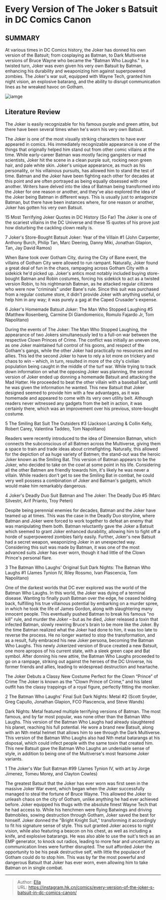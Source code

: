# Every Version of The Joker s Batsuit in DC Comics Canon


## SUMMARY 


 At various times in DC Comics history, the Joker has donned his own version of the Batsuit; from cosplaying as Batman, to Dark Multiverse versions of Bruce Wayne who became the &#34;Batman Who Laughs.&#34; 
 In a twisted turn, Joker was even given his very own Batsuit by Batman, enhancing his durability and weaponizing him against superpowered zombies. 
 The Joker&#39;s war suit, equipped with Wayne Tech, granted him night vision, an explosive batarang, and the ability to disrupt communication lines as he wreaked havoc on Gotham. 

![iamge](https://static1.srcdn.com/wordpress/wp-content/uploads/wm/2024/01/joker-batsuits-in-dc-comics-art.jpg)

## Literature Review

The Joker is easily recognizable for his famous purple and green attire, but there have been several times when he&#39;s worn his very own Batsuit.




The Joker is one of the most visually striking characters to have ever appeared in comics. His immediately recognizable appearance is one of the things that originally helped him stand out from other comic villains at the time. While early-career Batman was mostly facing gangsters or mad scientists, Joker hit the scene in a clean purple suit, rocking neon green hair, and pale white skin.
Joker&#39;s unique appearance, as much as his personality, or his villainous pursuits, has allowed him to stand the test of time. Batman and the Joker have been fighting each other for decades at this point and are often portrayed as being equally obsessed with one another. Writers have delved into the idea of Batman being transformed into the Joker for one reason or another, and they&#39;ve also explored the idea of the Joker being Batman in different ways. This is usually just to antagonize Batman, but there have been instances where, for one reason or another, Joker has gotten his very own Batsuit.
            
 
 15 Most Terrifying Joker Quotes in DC History (So Far) 
The Joker is one of the scariest villains in the DC Universe and these 15 quotes of his prove just how disturbing the cackling clown really is.












 








 7  Joker&#39;s Store-Bought Batsuit 
Joker: Year of the Villain #1 (John Carpenter, Anthony Burch, Philip Tan, Marc Deering, Danny Miki, Jonathan Glapion, Tan, Jay David Ramos)
        

When Bane took over Gotham City, during the City of Bane event, the villains of Gotham City were allowed to run rampant. Naturally, Joker found a great deal of fun in the chaos, rampaging across Gotham City with a sidekick he&#39;d picked up. Joker&#39;s antics most notably included buying store-bought Batman and Robin costumes, forcing his sidekick to act as a twisted version Robin, to his nightmarish Batman, as he attacked regular citizens who were now &#34;criminals&#34; under Bane&#39;s rule. Since this suit was purchased from a regular costume store, it didn&#39;t provide Joker with anything useful, or help him in any way; it was purely a gag at the Caped Crusader&#39;s expense.





 6  Joker&#39;s Homemade Batsuit 
Joker: The Man Who Stopped Laughing #5 (Matthew Rosenberg, Carmine Di Giandomenico, Romulo Fajardo Jr, Tom Napolitano)
        

During the events of The Joker: The Man Who Stopped Laughing, the appearance of two Jokers simultaneously led to a full-on war between the respective Clown Princes of Crime. The conflict was initially an uneven one, as one Joker maintained full control of his goons, and respect of the Gotham&#39;s gangs, while the other Joker had practically no resources and no allies. This led the second Joker to have to rely a lot more on trickery and chaos to win – which, in turn, resulted in more of the city&#39;s civilian population being caught in the middle of the turf war.
While trying to track down information on what the opposing Joker was planning, the second version of Joker ended up donning a homemade Batsuit and attacking the Mad Hatter. He proceeded to beat the other villain with a baseball bat, until he was given the information he wanted. This new Batsuit that Joker designed seemed to provide him with a few advantages, as it was homemade and appeared to come with its very own utility belt. Although readers never witnessed any gadgets from the belt in action, it was certainly there, which was an improvement over his previous, store-bought costume.





 5  The Smiling Bat Suit 
The Outsiders #3 (Jackson Lanzing &amp; Collin Kelly, Robert Carey, Valentina Taddeo, Tom Napolitano)
        

Readers were recently introduced to the idea of Dimension Batman, which connects the subconscious of all Batmen across the Multiverse, giving them a space to train and trade ideas about crimefighting. Naturally, this allowed for the depiction of aa huge variety of Batmen; the stand-out was the heroic Joker known as the Smiling Bat. This version of Batman appears to be the Joker, who decided to take on the cowl at some point in his life. Considering all the other Batmen are friendly towards him, it&#39;s likely he was never a villain. While readers don&#39;t get to see the Smiling Bat in combat, he could very well possess a combination of Joker and Batman&#39;s gadgets, which would make him remarkably dangerous.





 4  Joker&#39;s Deadly Duo Suit 
Batman and The Joker: The Deadly Duo #5 (Marc Silvestri, Arif Prianto, Troy Peteri)


 







Despite being perennial enemies for decades, Batman and the Joker have teamed up at times. This was the case in the Deadly Duo storyline, where Batman and Joker were forced to work together to defeat an enemy that was manipulating them both. Batman reluctantly gave the Joker a Batsuit which seemed to grant Joker enhanced durability, allowing him to fight off a horde of superpowered zombies fairly easily. Further, Joker&#39;s new Batsuit had a secret weapon, weaponizing Joker in an unexpected way. Considering this suit was made by Batman, it was one of the most advanced suits Joker has ever worn, though it had little of the Clown Prince&#39;s personal flare.





 3  The Batman Who Laughs&#39; Original Suit 
Dark Nights: The Batman Who Laughs #1 (James Tynion IV, Riley Rossmo, Ivan Plascencia, Tom Napolitano)
        

One of the darkest worlds that DC ever explored was the world of the Batman Who Laughs. In this world, the Joker was dying of a terminal disease. Wanting to finally push Batman over the edge, he ceased holding back, fulfilling his true villainous potential by embarking on a murder spree, in which he took the life of James Gordon, along with slaughtering many innocent people. This eventually pushed Batman to break his famous &#34;no kill&#34; rule, and murder the Joker – but as he died, Joker released a toxin that infected Batman, slowly rewiring Bruce&#39;s brain to be more like the Joker.
By the time Batman realized what the Joker had done to him, it was too late to reverse the process. He no longer wanted to stop the transformation, and as a result, fully embraced his new Joker persona, becoming the Batman Who Laughs. This newly Jokerized version of Bruce created a new Batsuit, one more apropos of his current state, with a sleek green cape and Bat symbol. After donning his new attire, the Batman Who Laughs proceeded to go on a rampage, striking out against the heroes of the DC Universe, his former friends and allies, leading to widespread destruction and heartache.
            
 
 The Joker Debuts a Classy New Costume Perfect for the Clown “Prince” of Crime 
The Joker is known as the &#34;Clown Prince of Crime,&#34; and his latest outfit has the classy trappings of a royal figure, perfectly fitting the moniker. 








 2  The Batman Who Laughs&#39; Final Suit 
Dark Nights: Metal #2 (Scott Snyder, Greg Capullo, Jonathan Glapion, FCO Plascencia, and Steve Wands)


 







Dark Nights: Metal featured multiple terrifying versions of Batman. The most famous, and by far most popular, was none other than the Batman Who Laughs. This version of the Batman Who Laughs had already slaughtered his planet, reaching his full potential. He wore a brand new Batsuit, along with an Nth metal helmet that allows him to see through the Dark Multiverse. This version of the Batman Who Laughs also had Nth metal batarangs at his disposal, which could infect people with the same toxin that created him. This new Batsuit gave the Batman Who Laughs an undeniable sense of style, in addition to being one of the Multiverse&#39;s most fearsome Joker variants.





 1  The Joker&#39;s War Suit 
Batman #99 (James Tynion IV, with art by Jorge Jimenez, Tomeu Morey, and Clayton Cowles)


 







The greatest Batsuit that the Joker has ever worn was first seen in the massive Joker War event, which began when the Joker successfully managed to steal the fortune of Bruce Wayne. This allowed the Joker to unleash chaos on the city of Gotham, unlike anything he had ever achieved before. Joker equipped his thugs with the absolute finest Wayne Tech that he had access to. While his henchmen were flying Batwings and driving Batmobiles, sowing destruction through Gotham, Joker saved the best for himself. Joker donned the &#34;Bright Knight Suit,&#34; transforming it accordingly to fit his signature sense of style.
This suit granted Joker access to night vision, while also featuring a beacon on his chest, as well as including a knife, and explosive batarangs. He was also able to use the suit&#39;s tech as an EMP generator, to knock out radios, leading to more fear and uncertainty as communication lines were further disrupted. The suit afforded Joker the opportunity to be his peak destructive self, with little the populace of Gotham could do to stop him. This was by far the most powerful and dangerous Batsuit that Joker has ever worn, even allowing him to take Batman on in single combat.


---

> Author: [Ella](https://instagram.hk.cn/)  
> URL: https://instagram.hk.cn/comics/every-version-of-the-joker-s-batsuit-in-dc-comics-canon/  

